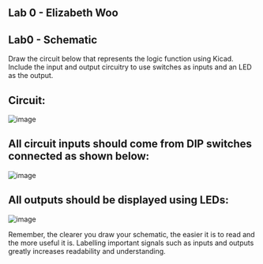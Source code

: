 ## Lab 0 - Elizabeth Woo
## Lab0 - Schematic 

Draw the circuit below that represents the logic function using Kicad. Include the input and output circuitry to use switches as inputs and an LED as the output.

## Circuit: 
![image](https://github.com/elizabethhwoo/fall-2022-digital-logic-design/assets/97479123/08f0f181-7829-44e4-8e80-9aae651dcd1c)


## All circuit inputs should come from DIP switches connected as shown below:
![image](https://github.com/elizabethhwoo/fall-2022-digital-logic-design/assets/97479123/a4616f77-6bd3-4e1f-b5d3-d4038e74ec03)


## All outputs should be displayed using LEDs:
![image](https://github.com/elizabethhwoo/fall-2022-digital-logic-design/assets/97479123/15385f0a-ed4f-4b4b-bc76-118b6072a0e0)


Remember, the clearer you draw your schematic, the easier it is to read and the more useful it is. Labelling important signals such as inputs and outputs greatly increases readability and understanding.
